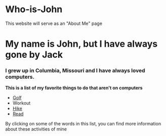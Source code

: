 # Who-is-John
This website will serve as an "About Me" page
# My name is John, but I have always gone by Jack
### I grew up in Columbia, Missouri and I have always loved computers.  

**This is a list of my favorite things to do that aren't on computers**

* [Golf](https://github.com/jackgparker2/My-golf-page.git) 
* Workout
* [Hike](https://github.com/jackgparker2/My-hiking-page.git)
* [Read](https://github.com/jackgparker2/My-Reading-Page.git)

By clicking on some of the words in this list, you can find more information about these activities of mine
  
